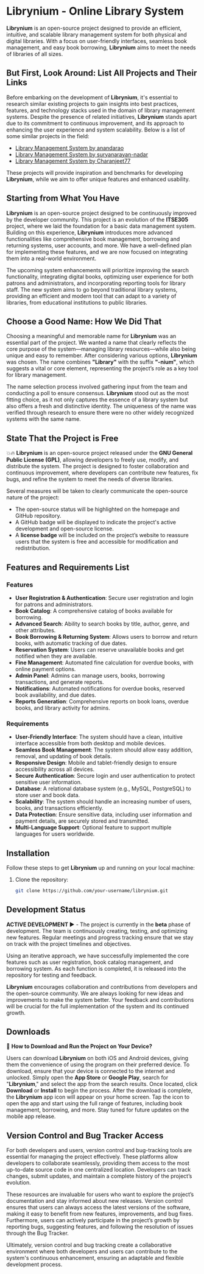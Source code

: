 # Librynium - Online Library System

**Librynium** is an open-source project designed to provide an efficient, intuitive, and scalable library management system for both physical and digital libraries. With a focus on user-friendly interfaces, seamless book management, and easy book borrowing, **Librynium** aims to meet the needs of libraries of all sizes.

## But First, Look Around: List All Projects and Their Links

Before embarking on the development of **Librynium**, it's essential to research similar existing projects to gain insights into best practices, features, and technology stacks used in the domain of library management systems. Despite the presence of related initiatives, **Librynium** stands apart due to its commitment to continuous improvement, and its approach to enhancing the user experience and system scalability. Below is a list of some similar projects in the field:

- [Library Management System by anandarao](https://github.com/anandarao/Library-Management-System)
- [Library Management System by suryanarayan-nadar](https://github.com/suryanarayan-nadar/Library-Managemet-System)
- [Library Management System by Charanjeet77](https://github.com/Charanjeet77/Library-Management-C)

These projects will provide inspiration and benchmarks for developing **Librynium**, while we aim to offer unique features and enhanced usability.

## Starting from What You Have

**Librynium** is an open-source project designed to be continuously improved by the developer community. This project is an evolution of the **ITSE305** project, where we laid the foundation for a basic data management system. Building on this experience, **Librynium** introduces more advanced functionalities like comprehensive book management, borrowing and returning systems, user accounts, and more. We have a well-defined plan for implementing these features, and we are now focused on integrating them into a real-world environment.

The upcoming system enhancements will prioritize improving the search functionality, integrating digital books, optimizing user experience for both patrons and administrators, and incorporating reporting tools for library staff. The new system aims to go beyond traditional library systems, providing an efficient and modern tool that can adapt to a variety of libraries, from educational institutions to public libraries.

## Choose a Good Name: How We Did That

Choosing a meaningful and memorable name for **Librynium** was an essential part of the project. We wanted a name that clearly reflects the core purpose of the system—managing library resources—while also being unique and easy to remember. After considering various options, **Librynium** was chosen. The name combines **"Library"** with the suffix **"-nium"**, which suggests a vital or core element, representing the project’s role as a key tool for library management.

The name selection process involved gathering input from the team and conducting a poll to ensure consensus. **Librynium** stood out as the most fitting choice, as it not only captures the essence of a library system but also offers a fresh and distinctive identity. The uniqueness of the name was verified through research to ensure there were no other widely recognized systems with the same name.

## State That the Project is Free

💥🔥 **Librynium** is an open-source project released under the **GNU General Public License (GPL)**, allowing developers to freely use, modify, and distribute the system. The project is designed to foster collaboration and continuous improvement, where developers can contribute new features, fix bugs, and refine the system to meet the needs of diverse libraries.

Several measures will be taken to clearly communicate the open-source nature of the project:
- The open-source status will be highlighted on the homepage and GitHub repository.
- A GitHub badge will be displayed to indicate the project's active development and open-source license.
- A **license badge** will be included on the project’s website to reassure users that the system is free and accessible for modification and redistribution.

## Features and Requirements List

### **Features**

- **User Registration & Authentication**: Secure user registration and login for patrons and administrators.
- **Book Catalog**: A comprehensive catalog of books available for borrowing.
- **Advanced Search**: Ability to search books by title, author, genre, and other attributes.
- **Book Borrowing & Returning System**: Allows users to borrow and return books, with automatic tracking of due dates.
- **Reservation System**: Users can reserve unavailable books and get notified when they are available.
- **Fine Management**: Automated fine calculation for overdue books, with online payment options.
- **Admin Panel**: Admins can manage users, books, borrowing transactions, and generate reports.
- **Notifications**: Automated notifications for overdue books, reserved book availability, and due dates.
- **Reports Generation**: Comprehensive reports on book loans, overdue books, and library activity for admins.

### **Requirements**

- **User-Friendly Interface**: The system should have a clean, intuitive interface accessible from both desktop and mobile devices.
- **Seamless Book Management**: The system should allow easy addition, removal, and updating of book details.
- **Responsive Design**: Mobile and tablet-friendly design to ensure accessibility across all devices.
- **Secure Authentication**: Secure login and user authentication to protect sensitive user information.
- **Database**: A relational database system (e.g., MySQL, PostgreSQL) to store user and book data.
- **Scalability**: The system should handle an increasing number of users, books, and transactions efficiently.
- **Data Protection**: Ensure sensitive data, including user information and payment details, are securely stored and transmitted.
- **Multi-Language Support**: Optional feature to support multiple languages for users worldwide.
  
## Installation

Follow these steps to get **Librynium** up and running on your local machine:

1. Clone the repository:
   ```bash
   git clone https://github.com/your-username/librynium.git

 ## Development Status

**ACTIVE DEVELOPMENT ▶️** - The project is currently in the **beta** phase of development. The team is continuously creating, testing, and optimizing new features. Regular meetings and progress tracking ensure that we stay on track with the project timelines and objectives.

Using an iterative approach, we have successfully implemented the core features such as user registration, book catalog management, and borrowing system. As each function is completed, it is released into the repository for testing and feedback.

**Librynium** encourages collaboration and contributions from developers and the open-source community. We are always looking for new ideas and improvements to make the system better. Your feedback and contributions will be crucial for the full implementation of the system and its continued growth.

## Downloads

📖 **How to Download and Run the Project on Your Device?**

Users can download **Librynium** on both iOS and Android devices, giving them the convenience of using the program on their preferred device. To download, ensure that your device is connected to the internet and unlocked. Simply open the **App Store** or **Google Play**, search for "**Librynium**," and select the app from the search results. Once located, click **Download** or **Install** to begin the process. After the download is complete, the **Librynium** app icon will appear on your home screen. Tap the icon to open the app and start using the full range of features, including book management, borrowing, and more. Stay tuned for future updates on the mobile app release.

## Version Control and Bug Tracker Access

For both developers and users, version control and bug-tracking tools are essential for managing the project effectively. These platforms allow developers to collaborate seamlessly, providing them access to the most up-to-date source code in one centralized location. Developers can track changes, submit updates, and maintain a complete history of the project’s evolution.

These resources are invaluable for users who want to explore the project’s documentation and stay informed about new releases. Version control ensures that users can always access the latest versions of the software, making it easy to benefit from new features, improvements, and bug fixes. Furthermore, users can actively participate in the project’s growth by reporting bugs, suggesting features, and following the resolution of issues through the Bug Tracker.

Ultimately, version control and bug tracking create a collaborative environment where both developers and users can contribute to the system's continuous enhancement, ensuring an adaptable and flexible development process.



